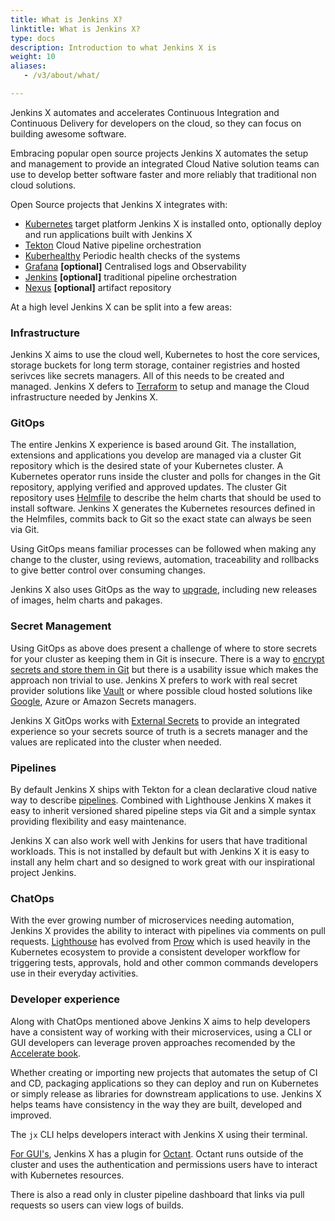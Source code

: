 ```yaml
---
title: What is Jenkins X?
linktitle: What is Jenkins X?
type: docs
description: Introduction to what Jenkins X is
weight: 10
aliases:
   - /v3/about/what/

---
```


Jenkins X automates and accelerates Continuous Integration and Continuous Delivery for developers on the cloud, so they can focus on building awesome software.

Embracing popular open source projects Jenkins X automates the setup and management to provide an integrated Cloud Native solution teams can use to develop better software faster and more reliably that traditional non cloud solutions.

Open Source projects that Jenkins X integrates with:

- [Kubernetes](https://kubernetes.io/) target platform Jenkins X is installed onto, optionally deploy and run applications built with Jenkins X
- [Tekton](https://tekton.dev/) Cloud Native pipeline orchestration
- [Kuberhealthy](https://comcast.github.io/kuberhealthy/) Periodic health checks of the systems
- [Grafana](https://grafana.com) __[optional]__ Centralised logs and Observability
- [Jenkins](https://www.jenkins.io/) __[optional]__ traditional pipeline orchestration
- [Nexus](https://www.sonatype.com/nexus/repository-oss) __[optional]__ artifact repository

At a high level Jenkins X can be split into a few areas:

### Infrastructure

Jenkins X aims to use the cloud well, Kubernetes to host the core services, storage buckets for long term storage, container registries and hosted serivces like secrets managers. All of this needs to be created and managed.  Jenkins X defers to [Terraform](https://www.terraform.io/) to setup and manage the Cloud infrastructure needed by Jenkins X.

### GitOps

The entire Jenkins X experience is based around Git.  The installation, extensions and applications you develop are managed via a cluster Git repository which is the desired state of your Kubernetes cluster.  A Kubernetes operator runs inside the cluster and polls for changes in the Git repository, applying verified and approved updates.  The cluster Git repository uses [Helmfile](https://github.com/roboll/helmfile/) to describe the helm charts that should be used to install software.  Jenkins X generates the Kubernetes resources defined in the Helmfiles, commits back to Git so the exact state can always be seen via Git.

Using GitOps means familiar processes can be followed when making any change to the cluster, using reviews, automation, traceability and rollbacks to give better control over consuming changes.

Jenkins X also uses GitOps as the way to [upgrade](/v3/admin/setup/upgrades), including new releases of images, helm charts and pakages.

### Secret Management

Using GitOps as above does present a challenge of where to store secrets for your cluster as keeping them in Git is insecure.  There is a way to [encrypt secrets and store them in Git](https://github.com/bitnami-labs/sealed-secrets) but there is a usability issue which makes the approach non trivial to use.  Jenkins X prefers to work with real secret provider solutions like [Vault](https://www.vaultproject.io/) or where possible cloud hosted solutions like [Google](https://cloud.google.com/secret-manager), Azure or Amazon Secrets managers.

Jenkins X GitOps works with [External Secrets](https://github.com/external-secrets/kubernetes-external-secrets) to provide an integrated experience so your secrets source of truth is a secrets manager and the values are replicated into the cluster when needed.

### Pipelines

By default Jenkins X ships with Tekton for a clean declarative cloud native way to describe [pipelines](/v3/develop/pipelines/).  Combined with Lighthouse Jenkins X makes it easy to inherit versioned shared pipeline steps via Git and a simple syntax providing flexibility and easy maintenance.

Jenkins X can also work well with Jenkins for users that have traditional workloads.  This is not installed by default but with Jenkins X it is easy to install any helm chart and so designed to work great with our inspirational project Jenkins.

### ChatOps

With the ever growing number of microservices needing automation, Jenkins X provides the ability to interact with pipelines via comments on pull requests.  [Lighthouse](https://github.com/jenkins-x/lighthouse) has evolved from [Prow](https://github.com/kubernetes/test-infra/tree/master/prow#) which is used heavily in the Kubernetes ecosystem to provide a consistent developer workflow for triggering tests, approvals, hold and other common commands developers use in their everyday activities.

### Developer experience

Along with ChatOps mentioned above Jenkins X aims to help developers have a consistent way of working with their microservices, using a CLI or GUI developers can leverage proven approaches recomended by the [Accelerate book](https://www.amazon.co.uk/Accelerate-Software-Performing-Technology-Organizations/dp/1942788339).

Whether creating or importing new projects that automates the setup of CI and CD, packaging applications so they can deploy and run on Kubernetes or simply release as libraries for downstream applications to use.  Jenkins X helps teams have consistency in the way they are built, developed and improved.

The `jx` CLI helps developers interact with Jenkins X using their terminal.

[For GUI's](/v3/develop/ui), Jenkins X has a plugin for [Octant](https://octant.dev/).  Octant runs outside of the cluster and uses the authentication and permissions users have to interact with Kubernetes resources.

There is also a read only in cluster pipeline dashboard that links via pull requests so users can view logs of builds.
